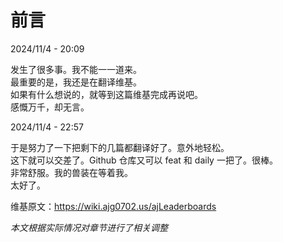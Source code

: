 # 前言

2024/11/4 - 20:09

发生了很多事。我不能一一道来。    
最重要的是，我还是在翻译维基。    
如果有什么想说的，就等到这篇维基完成再说吧。    
感慨万千，却无言。

2024/11/4 - 22:57

于是努力了一下把剩下的几篇都翻译好了。意外地轻松。    
这下就可以交差了。Github 仓库又可以 feat 和 daily 一把了。很棒。    
非常舒服。我的兽装在等着我。    
太好了。


维基原文：https://wiki.ajg0702.us/ajLeaderboards

*本文根据实际情况对章节进行了相关调整*